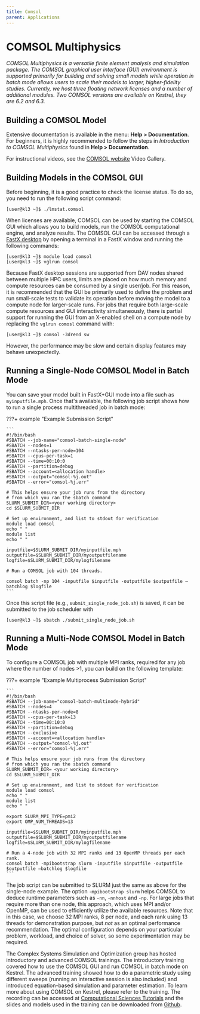 ```yaml
---
title: Comsol
parent: Applications
---
```


# COMSOL Multiphysics 

*COMSOL Multiphysics is a versatile finite element analysis and simulation package. The COMSOL graphical user interface (GUI) environment is supported primarily for building and solving small models while operation in batch mode allows users to scale their models to larger, higher-fidelity studies. Currently, we host three floating network licenses and a number of additional modules. Two COMSOL versions are available on Kestrel, they are 6.2 and 6.3.*

## Building a COMSOL Model
Extensive documentation is available in the menu: **Help > Documentation**. For beginners, it is highly recommended to follow the steps in *Introduction to COMSOL Multiphysics* found in **Help > Documentation**.

For instructional videos, see the [COMSOL website](https://www.comsol.com) Video Gallery.

## Building Models in the COMSOL GUI
Before beginning, it is a good practice to check the license status. To do so, you need to run the following script command:
     
```
[user@kl3 ~]$ ./lmstat.comsol
```

When licenses are available, COMSOL can be used by starting the COMSOL GUI which allows you to build models, run the COMSOL computational engine, and analyze results. The COMSOL GUI can be accessed through a [FastX desktop](https://kestrel-dav.hpc.nrel.gov/auth/ssh/) by opening a terminal in a FastX window and running the following commands:

```
[user@kl3 ~]$ module load comsol
[user@kl3 ~]$ vglrun comsol
```

Because FastX desktop sessions are supported from DAV nodes shared between multiple HPC users, limits are placed on how much memory and compute resources can be consumed by a single user/job. For this reason, it is recommended that the GUI be primarily used to define the problem and run small-scale tests to validate its operation before moving the model to a compute node for larger-scale runs. For jobs that require both large-scale compute resources and GUI interactivity simultaneously, there is partial support for running the GUI from an X-enabled shell on a compute node by replacing the `vglrun comosl` command with:

```
[user@kl3 ~]$ comsol -3drend sw
```

However, the performance may be slow and certain display features may behave unexpectedly.

## Running a Single-Node COMSOL Model in Batch Mode
You can save your model built in FastX+GUI mode into a file such as `myinputfile.mph`. Once that's available, the following job script shows how to run a single process multithreaded job in batch mode:

???+ example "Example Submission Script"

    ```
    #!/bin/bash                                                                                                                                                                                     
    #SBATCH --job-name="comsol-batch-single-node"                                                                                                                                                   
    #SBATCH --nodes=1                                                                                                                                                                               
    #SBATCH --ntasks-per-node=104                                                                                                                                                                   
    #SBATCH --cpus-per-task=1                                                                                                                                                                       
    #SBATCH --time=00:10:0        
    #SBATCH --partition=debug
    #SBATCH --account=<allocation handle>
    #SBATCH --output="comsol-%j.out"
    #SBATCH --error="comsol-%j.err"

    # This helps ensure your job runs from the directory
    # from which you ran the sbatch command
    SLURM_SUBMIT_DIR=<your working directory>
    cd $SLURM_SUBMIT_DIR

    # Set up environment, and list to stdout for verification
    module load comsol
    echo " "
    module list
    echo " "

    inputfile=$SLURM_SUBMIT_DIR/myinputfile.mph
    outputfile=$SLURM_SUBMIT_DIR/myoutputfilename
    logfile=$SLURM_SUBMIT_DIR/mylogfilename

    # Run a COMSOL job with 104 threads.

    comsol batch -np 104 -inputfile $inputfile -outputfile $outputfile –batchlog $logfile
    ```

Once this script file (e.g., `submit_single_node_job.sh`) is saved, it can be submitted to the job scheduler with

```
[user@kl3 ~]$ sbatch ./submit_single_node_job.sh
```

## Running a Multi-Node COMSOL Model in Batch Mode
To configure a COMSOL job with multiple MPI ranks, required for any job where the number of nodes >1, you can build on the following template:

???+ example "Example Multiprocess Submission Script"
    
    ```
    #!/bin/bash                                                                                                                                                                                     
    #SBATCH --job-name="comsol-batch-multinode-hybrid"                                                                                                                                                  
    #SBATCH --nodes=4                                                                                                                                                                               
    #SBATCH --ntasks-per-node=8                                                                                                                                                                     
    #SBATCH --cpus-per-task=13                                                                                                                                                                      
    #SBATCH --time=00:10:0                                                                                                                                                                          
    #SBATCH --partition=debug                                                                                                                                                                       
    #SBATCH --exclusive                                                                                                                                                                             
    #SBATCH --account=<allocation handle>                                                                                                                                                                  
    #SBATCH --output="comsol-%j.out"                                                                                                                                                                
    #SBATCH --error="comsol-%j.err"                                                                                                                                                                 

    # This helps ensure your job runs from the directory                                                                                                                                            
    # from which you ran the sbatch command                                                                                                                                                         
    SLURM_SUBMIT_DIR= <your working directory>
    cd $SLURM_SUBMIT_DIR

    # Set up environment, and list to stdout for verification                                                                                                                                       
    module load comsol
    echo " "
    module list
    echo " "

    export SLURM_MPI_TYPE=pmi2
    export OMP_NUM_THREADS=13

    inputfile=$SLURM_SUBMIT_DIR/myinputfile.mph
    outputfile=$SLURM_SUBMIT_DIR/myoutputfilename
    logfile=$SLURM_SUBMIT_DIR/mylogfilename

    # Run a 4-node job with 32 MPI ranks and 13 OpenMP threads per each rank.                                                                                                                        
    comsol batch -mpibootstrap slurm -inputfile $inputfile -outputfile $outputfile –batchlog $logfile
    ```

The job script can be submitted to SLURM just the same as above for the single-node example. The option `-mpibootstrap slurm` helps COMSOL to deduce runtime parameters such as `-nn`, `-nnhost` and `-np`. For large jobs that require more than one node, this approach, which uses MPI and/or OpenMP, can be used to efficiently utilize the available resources. Note that in this case, we choose 32 MPI ranks, 8 per node, and each rank using 13 threads for demonstration purpose, but *not* as an optimal performance recommendation. The optimal configuration depends on your particular problem, workload, and choice of solver, so some experimentation may be required.

The Complex Systems Simulation and Optimization group has hosted introductory and advanced COMSOL trainings. The introductory training covered how to use the COMSOL GUI and run COMSOL in batch mode on Kestrel. The advanced training showed how to do a parametric study using different sweeps (running an interactive session is also included) and introduced equation-based simulation and parameter estimation. To learn more about using COMSOL on Kestrel, please refer to the training. The recording can be accessed at [Computational Sciences Tutorials](https://nrel.sharepoint.com/sites/ComputationalSciencesTutorials/Lists/Computational%20Sciences%20Tutorial%20Recordings/AllItems.aspx?viewid=7b97e3fa%2Dedf6%2D48cd%2D91d6%2Df69848525ba4&playlistLayout=playback&itemId=75) and the slides and models used in the training can be downloaded from [Github](https://github.com/NREL/HPC/tree/master/applications/comsol/comsol-training).

